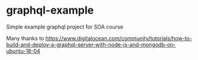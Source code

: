 # graphql-example
Simple example graphql project for SOA course 

Many thanks to https://www.digitalocean.com/community/tutorials/how-to-build-and-deploy-a-graphql-server-with-node-js-and-mongodb-on-ubuntu-18-04

